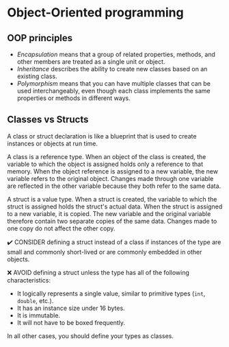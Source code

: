 # Object-Oriented programming

## OOP principles

* _Encapsulation_ means that a group of related properties, methods, and other members are treated as a single unit or object.
* _Inheritance_ describes the ability to create new classes based on an existing class.
* _Polymorphism_ means that you can have multiple classes that can be used interchangeably, even though each class implements the same properties or methods in different ways.

## Classes vs Structs <a id="classes-and-structs-c-programming-guide"></a>

A class or struct declaration is like a blueprint that is used to create instances or objects at run time.

A class is a reference type. When an object of the class is created, the variable to which the object is assigned holds only a reference to that memory. When the object reference is assigned to a new variable, the new variable refers to the original object. Changes made through one variable are reflected in the other variable because they both refer to the same data.

A struct is a value type. When a struct is created, the variable to which the struct is assigned holds the struct's actual data. When the struct is assigned to a new variable, it is copied. The new variable and the original variable therefore contain two separate copies of the same data. Changes made to one copy do not affect the other copy.

✔️ CONSIDER defining a struct instead of a class if instances of the type are small and commonly short-lived or are commonly embedded in other objects.

❌ AVOID defining a struct unless the type has all of the following characteristics:

* It logically represents a single value, similar to primitive types \(`int`, `double`, etc.\).
* It has an instance size under 16 bytes.
* It is immutable.
* It will not have to be boxed frequently.

In all other cases, you should define your types as classes.



